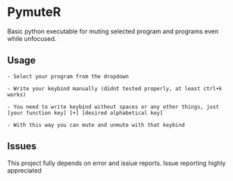 # PymuteR
Basic python executable for muting selected program and programs even while unfocused.



## Usage
```
- Select your program from the dropdown

- Write your keybind manually (didnt tested properly, at least ctrl+k works)

- You need to write keybind without spaces or any other things, just
[your function key] [+] [desired alphabetical key]

- With this way you can mute and unmute with that keybind
```
## Issues

This project fully depends on error and issiue reports. Issue reporting highly appreciated



  

